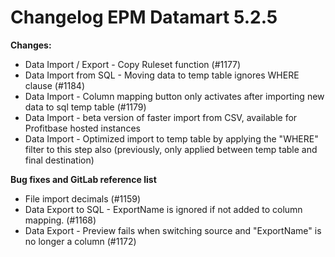 # Changelog EPM Datamart 5.2.5
**Changes:**

- Data Import / Export - Copy Ruleset function (#1177)
- Data Import from SQL - Moving data to temp table ignores WHERE clause (#1184)
- Data Import - Column mapping button only activates after importing new data to sql temp table (#1179)
- Data Import - beta version of faster import from CSV, available for Profitbase hosted instances
- Data Import - Optimized import to temp table by applying the "WHERE" filter to this step also (previously, only applied between temp table and final destination)


**Bug fixes and GitLab reference list**

- File import decimals (#1159)
- Data Export to SQL - ExportName is ignored if not added to column mapping. (#1168)
- Data Export - Preview fails when switching source and "ExportName" is no longer a column (#1172)


